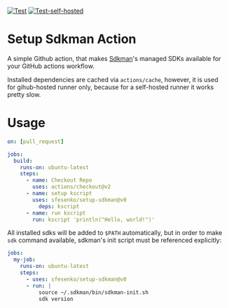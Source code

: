 [![Test](https://github.com/sfesenko/setup-sdkman/actions/workflows/test-action.yaml/badge.svg)](https://github.com/sfesenko/setup-sdkman/actions/workflows/test-action.yaml)
[![Test-self-hosted](https://github.com/sfesenko/setup-sdkman/actions/workflows/test-action-selfhosted.yaml/badge.svg)](https://github.com/sfesenko/setup-sdkman/actions/workflows/test-action-selfhosted.yaml)
# Setup Sdkman Action
A simple Github action, that makes [Sdkman](https://sdkman.io)'s managed SDKs available for your GitHub actions workflow.

Installed dependencies are cached via `actions/cache`, however, it is used for gihub-hosted runner only, because for a self-hosted runner it works pretty slow.

# Usage

```yml
on: [pull_request]

jobs:
  build:
    runs-on: ubuntu-latest
    steps:
      - name: Checkout Repo
        uses: actions/checkout@v2
      - name: setup kscript
        uses: sfesenko/setup-sdkman@v0
          deps: kscript
      - name: run kscript
        run: kscript 'println("Hello, world!")'
```

All installed sdks will be added to `$PATH` automatically, but in order to make `sdk` command available, sdkman's init script must be referenced explicitly:
```yml
jobs:
  my-job:
    runs-on: ubuntu-latest
    steps:
      - uses: sfesenko/setup-sdkman@v0
      - run: |
          source ~/.sdkman/bin/sdkman-init.sh
          sdk version
```
